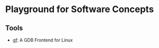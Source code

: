 # Playground for Software Concepts

## Tools
- [gf](https://github.com/nakst/gf): A GDB Frontend for Linux
